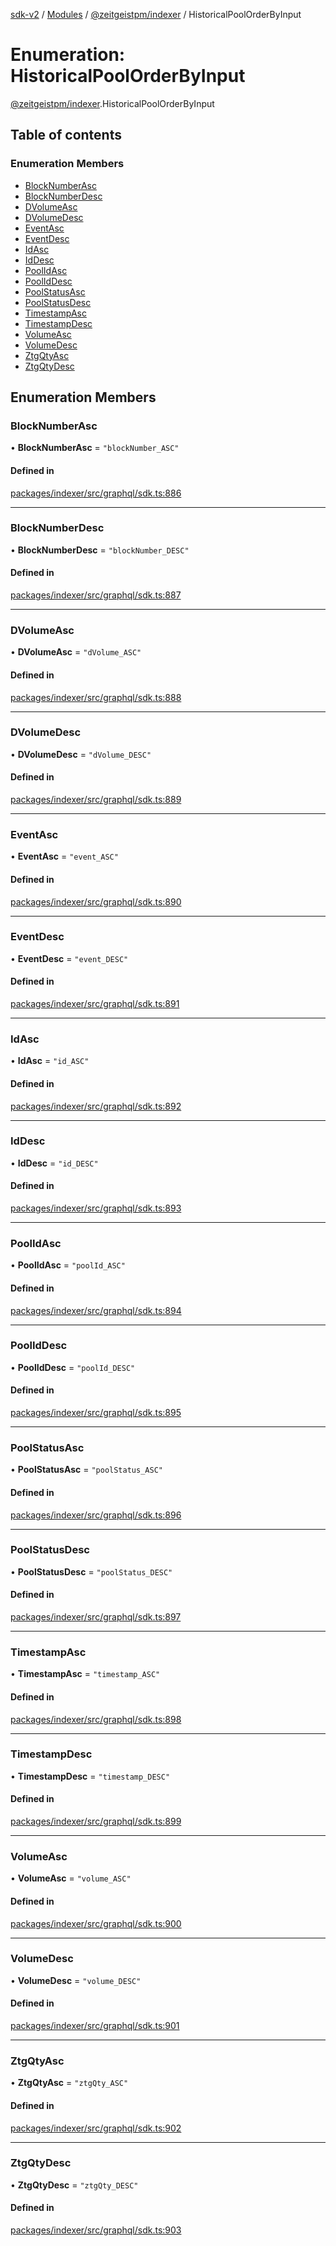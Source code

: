 [sdk-v2](../README.md) / [Modules](../modules.md) / [@zeitgeistpm/indexer](../modules/zeitgeistpm_indexer.md) / HistoricalPoolOrderByInput

# Enumeration: HistoricalPoolOrderByInput

[@zeitgeistpm/indexer](../modules/zeitgeistpm_indexer.md).HistoricalPoolOrderByInput

## Table of contents

### Enumeration Members

- [BlockNumberAsc](zeitgeistpm_indexer.HistoricalPoolOrderByInput.md#blocknumberasc)
- [BlockNumberDesc](zeitgeistpm_indexer.HistoricalPoolOrderByInput.md#blocknumberdesc)
- [DVolumeAsc](zeitgeistpm_indexer.HistoricalPoolOrderByInput.md#dvolumeasc)
- [DVolumeDesc](zeitgeistpm_indexer.HistoricalPoolOrderByInput.md#dvolumedesc)
- [EventAsc](zeitgeistpm_indexer.HistoricalPoolOrderByInput.md#eventasc)
- [EventDesc](zeitgeistpm_indexer.HistoricalPoolOrderByInput.md#eventdesc)
- [IdAsc](zeitgeistpm_indexer.HistoricalPoolOrderByInput.md#idasc)
- [IdDesc](zeitgeistpm_indexer.HistoricalPoolOrderByInput.md#iddesc)
- [PoolIdAsc](zeitgeistpm_indexer.HistoricalPoolOrderByInput.md#poolidasc)
- [PoolIdDesc](zeitgeistpm_indexer.HistoricalPoolOrderByInput.md#pooliddesc)
- [PoolStatusAsc](zeitgeistpm_indexer.HistoricalPoolOrderByInput.md#poolstatusasc)
- [PoolStatusDesc](zeitgeistpm_indexer.HistoricalPoolOrderByInput.md#poolstatusdesc)
- [TimestampAsc](zeitgeistpm_indexer.HistoricalPoolOrderByInput.md#timestampasc)
- [TimestampDesc](zeitgeistpm_indexer.HistoricalPoolOrderByInput.md#timestampdesc)
- [VolumeAsc](zeitgeistpm_indexer.HistoricalPoolOrderByInput.md#volumeasc)
- [VolumeDesc](zeitgeistpm_indexer.HistoricalPoolOrderByInput.md#volumedesc)
- [ZtgQtyAsc](zeitgeistpm_indexer.HistoricalPoolOrderByInput.md#ztgqtyasc)
- [ZtgQtyDesc](zeitgeistpm_indexer.HistoricalPoolOrderByInput.md#ztgqtydesc)

## Enumeration Members

### BlockNumberAsc

• **BlockNumberAsc** = ``"blockNumber_ASC"``

#### Defined in

[packages/indexer/src/graphql/sdk.ts:886](https://github.com/zeitgeistpm/sdk-next/blob/80e59d4/packages/indexer/src/graphql/sdk.ts#L886)

___

### BlockNumberDesc

• **BlockNumberDesc** = ``"blockNumber_DESC"``

#### Defined in

[packages/indexer/src/graphql/sdk.ts:887](https://github.com/zeitgeistpm/sdk-next/blob/80e59d4/packages/indexer/src/graphql/sdk.ts#L887)

___

### DVolumeAsc

• **DVolumeAsc** = ``"dVolume_ASC"``

#### Defined in

[packages/indexer/src/graphql/sdk.ts:888](https://github.com/zeitgeistpm/sdk-next/blob/80e59d4/packages/indexer/src/graphql/sdk.ts#L888)

___

### DVolumeDesc

• **DVolumeDesc** = ``"dVolume_DESC"``

#### Defined in

[packages/indexer/src/graphql/sdk.ts:889](https://github.com/zeitgeistpm/sdk-next/blob/80e59d4/packages/indexer/src/graphql/sdk.ts#L889)

___

### EventAsc

• **EventAsc** = ``"event_ASC"``

#### Defined in

[packages/indexer/src/graphql/sdk.ts:890](https://github.com/zeitgeistpm/sdk-next/blob/80e59d4/packages/indexer/src/graphql/sdk.ts#L890)

___

### EventDesc

• **EventDesc** = ``"event_DESC"``

#### Defined in

[packages/indexer/src/graphql/sdk.ts:891](https://github.com/zeitgeistpm/sdk-next/blob/80e59d4/packages/indexer/src/graphql/sdk.ts#L891)

___

### IdAsc

• **IdAsc** = ``"id_ASC"``

#### Defined in

[packages/indexer/src/graphql/sdk.ts:892](https://github.com/zeitgeistpm/sdk-next/blob/80e59d4/packages/indexer/src/graphql/sdk.ts#L892)

___

### IdDesc

• **IdDesc** = ``"id_DESC"``

#### Defined in

[packages/indexer/src/graphql/sdk.ts:893](https://github.com/zeitgeistpm/sdk-next/blob/80e59d4/packages/indexer/src/graphql/sdk.ts#L893)

___

### PoolIdAsc

• **PoolIdAsc** = ``"poolId_ASC"``

#### Defined in

[packages/indexer/src/graphql/sdk.ts:894](https://github.com/zeitgeistpm/sdk-next/blob/80e59d4/packages/indexer/src/graphql/sdk.ts#L894)

___

### PoolIdDesc

• **PoolIdDesc** = ``"poolId_DESC"``

#### Defined in

[packages/indexer/src/graphql/sdk.ts:895](https://github.com/zeitgeistpm/sdk-next/blob/80e59d4/packages/indexer/src/graphql/sdk.ts#L895)

___

### PoolStatusAsc

• **PoolStatusAsc** = ``"poolStatus_ASC"``

#### Defined in

[packages/indexer/src/graphql/sdk.ts:896](https://github.com/zeitgeistpm/sdk-next/blob/80e59d4/packages/indexer/src/graphql/sdk.ts#L896)

___

### PoolStatusDesc

• **PoolStatusDesc** = ``"poolStatus_DESC"``

#### Defined in

[packages/indexer/src/graphql/sdk.ts:897](https://github.com/zeitgeistpm/sdk-next/blob/80e59d4/packages/indexer/src/graphql/sdk.ts#L897)

___

### TimestampAsc

• **TimestampAsc** = ``"timestamp_ASC"``

#### Defined in

[packages/indexer/src/graphql/sdk.ts:898](https://github.com/zeitgeistpm/sdk-next/blob/80e59d4/packages/indexer/src/graphql/sdk.ts#L898)

___

### TimestampDesc

• **TimestampDesc** = ``"timestamp_DESC"``

#### Defined in

[packages/indexer/src/graphql/sdk.ts:899](https://github.com/zeitgeistpm/sdk-next/blob/80e59d4/packages/indexer/src/graphql/sdk.ts#L899)

___

### VolumeAsc

• **VolumeAsc** = ``"volume_ASC"``

#### Defined in

[packages/indexer/src/graphql/sdk.ts:900](https://github.com/zeitgeistpm/sdk-next/blob/80e59d4/packages/indexer/src/graphql/sdk.ts#L900)

___

### VolumeDesc

• **VolumeDesc** = ``"volume_DESC"``

#### Defined in

[packages/indexer/src/graphql/sdk.ts:901](https://github.com/zeitgeistpm/sdk-next/blob/80e59d4/packages/indexer/src/graphql/sdk.ts#L901)

___

### ZtgQtyAsc

• **ZtgQtyAsc** = ``"ztgQty_ASC"``

#### Defined in

[packages/indexer/src/graphql/sdk.ts:902](https://github.com/zeitgeistpm/sdk-next/blob/80e59d4/packages/indexer/src/graphql/sdk.ts#L902)

___

### ZtgQtyDesc

• **ZtgQtyDesc** = ``"ztgQty_DESC"``

#### Defined in

[packages/indexer/src/graphql/sdk.ts:903](https://github.com/zeitgeistpm/sdk-next/blob/80e59d4/packages/indexer/src/graphql/sdk.ts#L903)
